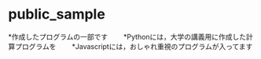 # public_sample
*作成したプログラムの一部です　　
*Pythonには，大学の講義用に作成した計算プログラムを　　
*Javascriptには，おしゃれ重視のプログラムが入ってます　　

